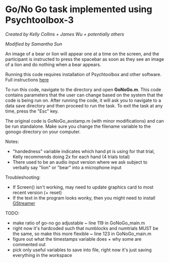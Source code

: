 # Go/No Go task implemented using Psychtoolbox-3 
*Created by Kelly Collins + James Wu + potentially others*

*Modified by Samantha Sun*

An image of a bear or lion will appear one at a time on the screen, and the participant is instructed to press the spacebar as soon as they see an image of a lion and do nothing when a bear appears. 

Running this code requires installation of Psychtoolbox and other software. Full instructions [here](http://psychtoolbox.org/download.html#upgrading)

To run this code, navigate to the directory and open **GoNoGo.m**. This code contains parameters that the user can change based on the system that the code is being run on. After running the code, it will ask you to navigate to a data save directory and then proceed to run the task. To exit the task at any time, press the "Esc" key.

The original code is GoNoGo_avstamp.m (with minor modifications) and can be run standalone. Make sure you change the filename variable to the gonogo directory on your computer.

Notes:
- "handedness" variable indicates which hand pt is using for that trial, Kelly recommends doing 2x for each hand (4 trials total)
- There used to be an audio input version where we ask subject to verbally say "lion" or "bear" into a microphone input

Troubleshooting:
- If Screen() isn't working, may need to update graphics card to most recent version (+ reset)
- If the text in the program looks wonky, then you might need to install [GStreamer](http://gstreamer.freedesktop.org/download/)

TODO:
- make ratio of go-no go adjustable ~ line 119 in GoNoGo_main.m
- right now it's hardcoded such that numblocks and numtrials MUST be the same, so make this more flexible ~ line 123 in GoNoGo_main.m
- figure out what the timestamps variable does + why some are commented out
- pick only useful variables to save into file, right now it's just saving everything in the workspace
